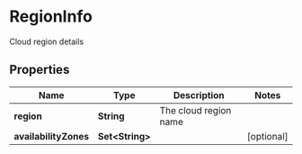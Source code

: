 

# RegionInfo

Cloud region details

## Properties

Name | Type | Description | Notes
------------ | ------------- | ------------- | -------------
**region** | **String** | The cloud region name | 
**availabilityZones** | **Set&lt;String&gt;** |  |  [optional]




